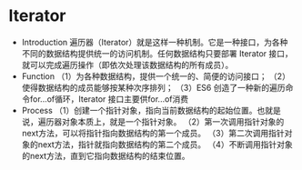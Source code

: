 # Iterator
* Introduction
  遍历器（Iterator）就是这样一种机制。它是一种接口，为各种不同的数据结构提供统一的访问机制。任何数据结构只要部署 Iterator 接口，就可以完成遍历操作（即依次处理该数据结构的所有成员）。
* Function
  （1）为各种数据结构，提供一个统一的、简便的访问接口；
  （2）使得数据结构的成员能够按某种次序排列；
  （3）ES6 创造了一种新的遍历命令for...of循环，Iterator 接口主要供for...of消费
* Process
  （1）创建一个指针对象，指向当前数据结构的起始位置。也就是说，遍历器对象本质上，就是一个指针对象。
  （2）第一次调用指针对象的next方法，可以将指针指向数据结构的第一个成员。
  （3）第二次调用指针对象的next方法，指针就指向数据结构的第二个成员。
  （4）不断调用指针对象的next方法，直到它指向数据结构的结束位置。